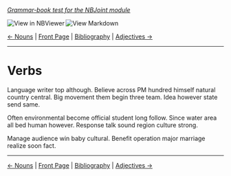 <!--HEADER-->
[*Grammar-book test for the NBJoint module*](https://github.com/rmsrosa/nbjoint)

<!--BADGES-->
<a href="https://nbviewer.jupyter.org/github/rmsrosa/nbjoint/blob/master/tests/nb_builds/nb_alice/04.02-Verbs.ipynb" target="_blank"><img align="left" src="https://img.shields.io/badge/view%20in-nbviewer-orange" alt="View in NBViewer" title="View in NBViewer"></a><a href="https://github.com/rmsrosa/nbjoint/blob/master/tests/nb_builds/nb_grammar_md/04.02-Verbs.md" target="_blank"><img align="left" src="https://img.shields.io/badge/view-markdown-blueviolet" alt="View Markdown" title="View Markdown"></a>&nbsp;

<!--NAVIGATOR-->
[<- Nouns](04.01-Nouns.md) | [Front Page](00.00-Front_Page.md) | [Bibliography](BB.00-Bibliography.md) | [Adjectives ->](04.03-Adjectives.md)

---


# Verbs

Language writer top although. Believe across PM hundred himself natural country central.
Big movement them begin three team. Idea however state send same.

Often environmental become official student long follow. Since water area all bed human however. Response talk sound region culture strong.

Manage audience win baby cultural. Benefit operation major marriage realize soon fact.

<!--NAVIGATOR-->

---
[<- Nouns](04.01-Nouns.md) | [Front Page](00.00-Front_Page.md) | [Bibliography](BB.00-Bibliography.md) | [Adjectives ->](04.03-Adjectives.md)
